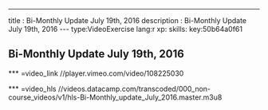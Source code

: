 ---
title       : Bi-Monthly Update July 19th, 2016
description : Bi-Monthly Update July 19th, 2016
--- type:VideoExercise lang:r xp: skills: key:50b64a0f61
## Bi-Monthly Update July 19th, 2016

*** =video_link
//player.vimeo.com/video/108225030

*** =video_hls
//videos.datacamp.com/transcoded/000_non-course_videos/v1/hls-Bi-Monthly_update_July_2016.master.m3u8